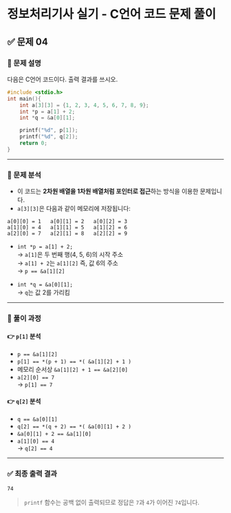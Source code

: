 # 정보처리기사 실기 - C언어 코드 문제 풀이

## ✅ 문제 04

### 📘 문제 설명  
다음은 C언어 코드이다. 출력 결과를 쓰시오.

```c
#include <stdio.h>
int main(){
    int a[3][3] = {1, 2, 3, 4, 5, 6, 7, 8, 9};
    int *p = a[1] + 2;
    int *q = &a[0][1];

    printf("%d", p[1]);
    printf("%d", q[2]);
    return 0;
}
```

---

### 🔎 문제 분석

- 이 코드는 **2차원 배열을 1차원 배열처럼 포인터로 접근**하는 방식을 이용한 문제입니다.
- `a[3][3]`은 다음과 같이 메모리에 저장됩니다:

```
a[0][0] = 1   a[0][1] = 2   a[0][2] = 3  
a[1][0] = 4   a[1][1] = 5   a[1][2] = 6  
a[2][0] = 7   a[2][1] = 8   a[2][2] = 9
```

- `int *p = a[1] + 2;`  
  → `a[1]`은 두 번째 행(4, 5, 6)의 시작 주소  
  → `a[1] + 2`는 `a[1][2]` 즉, 값 6의 주소  
  → `p == &a[1][2]`

- `int *q = &a[0][1];`  
  → `q`는 값 2를 가리킴

---

### 🧮 풀이 과정

#### 👉 `p[1]` 분석

- `p == &a[1][2]`
- `p[1] == *(p + 1) == *( &a[1][2] + 1 )`
- 메모리 순서상 `&a[1][2] + 1 == &a[2][0]`  
- `a[2][0] == 7`  
→ `p[1] == 7`

#### 👉 `q[2]` 분석

- `q == &a[0][1]`
- `q[2] == *(q + 2) == *( &a[0][1] + 2 )`  
- `&a[0][1] + 2 == &a[1][0]`  
- `a[1][0] == 4`  
→ `q[2] == 4`

---

### ✅ 최종 출력 결과

```
74
```

> `printf` 함수는 공백 없이 출력되므로 정답은 `7`과 `4`가 이어진 `74`입니다.
